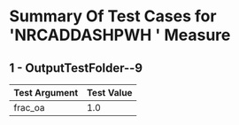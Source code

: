 # Summary Of Test Cases for 'NRCADDASHPWH ' Measure
 
## 1 - OutputTestFolder--9
| Test Argument | Test Value |
| ------------- | ---------- |
| frac_oa |1.0 |
 

